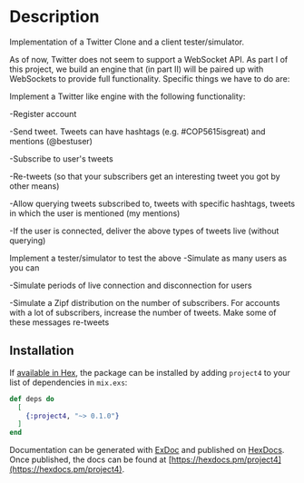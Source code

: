 # Description

Implementation of a Twitter Clone and a client tester/simulator.

As of now, Twitter does not seem to support a WebSocket API. As part I of this project, we build an engine that (in part II) will be paired up with WebSockets to provide full functionality. Specific things we have to do are:

Implement a Twitter like engine with the following functionality:

-Register account

-Send tweet. Tweets can have hashtags (e.g. #COP5615isgreat) and mentions (@bestuser)

-Subscribe to user's tweets

-Re-tweets (so that your subscribers get an interesting tweet you got by other means)

-Allow querying tweets subscribed to, tweets with specific hashtags, tweets in which the user is mentioned (my mentions)

-If the user is connected, deliver the above types of tweets live (without querying)

Implement a tester/simulator to test the above -Simulate as many users as you can

-Simulate periods of live connection and disconnection for users

-Simulate a Zipf distribution on the number of subscribers. For accounts with a lot of subscribers, increase the number of tweets. Make some of these messages re-tweets


## Installation

If [available in Hex](https://hex.pm/docs/publish), the package can be installed
by adding `project4` to your list of dependencies in `mix.exs`:

```elixir
def deps do
  [
    {:project4, "~> 0.1.0"}
  ]
end
```

Documentation can be generated with [ExDoc](https://github.com/elixir-lang/ex_doc)
and published on [HexDocs](https://hexdocs.pm). Once published, the docs can
be found at [https://hexdocs.pm/project4](https://hexdocs.pm/project4).

